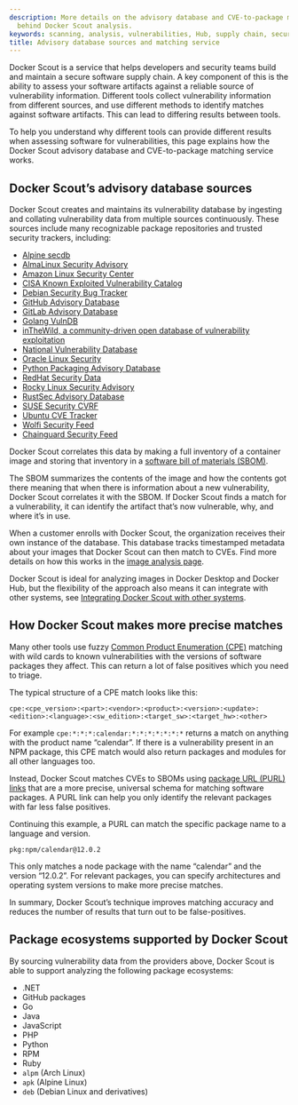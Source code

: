 ```yaml
---
description: More details on the advisory database and CVE-to-package matching service
  behind Docker Scout analysis.
keywords: scanning, analysis, vulnerabilities, Hub, supply chain, security
title: Advisory database sources and matching service
---
```


Docker Scout is a service that helps developers and security teams build and
maintain a secure software supply chain. A key component of this is the ability
to assess your software artifacts against a reliable source of vulnerability
information. Different tools collect vulnerability information from different
sources, and use different methods to identify matches against software
artifacts. This can lead to differing results between tools.

To help you understand why different tools can provide different results when
assessing software for vulnerabilities, this page explains how the Docker Scout
advisory database and CVE-to-package matching service works.

## Docker Scout’s advisory database sources

Docker Scout creates and maintains its vulnerability database by ingesting and
collating vulnerability data from multiple sources continuously. These
sources include many recognizable package repositories and trusted security
trackers, including:

- [Alpine secdb](https://secdb.alpinelinux.org/)
- [AlmaLinux Security Advisory](https://errata.almalinux.org/)
- [Amazon Linux Security Center](https://alas.aws.amazon.com/)
- [CISA Known Exploited Vulnerability
  Catalog](https://www.cisa.gov/known-exploited-vulnerabilities-catalog)
- [Debian Security Bug Tracker](https://security-tracker.debian.org/tracker/)
- [GitHub Advisory Database](https://github.com/advisories/)
- [GitLab Advisory
  Database](https://gitlab.com/gitlab-org/advisories-community/)
- [Golang VulnDB](https://github.com/golang/vulndb)
- [inTheWild, a community-driven open database of vulnerability
  exploitation](https://github.com/gmatuz/inthewilddb)
- [National Vulnerability Database](https://nvd.nist.gov/)
- [Oracle Linux Security](https://linux.oracle.com/security/)
- [Python Packaging Advisory
  Database](https://github.com/pypa/advisory-database)
- [RedHat Security Data](https://www.redhat.com/security/data/metrics/)
- [Rocky Linux Security Advisory](https://errata.rockylinux.org/)
- [RustSec Advisory Database](https://github.com/rustsec/advisory-db)
- [SUSE Security CVRF](http://ftp.suse.com/pub/projects/security/cvrf/)
- [Ubuntu CVE Tracker](https://people.canonical.com/~ubuntu-security/cve/)
- [Wolfi Security Feed](https://packages.wolfi.dev/os/security.json)
- [Chainguard Security Feed](https://packages.cgr.dev/chainguard/security.json)

Docker Scout correlates this data by making a full inventory of a container
image and storing that inventory in a [software bill of materials
(SBOM)](https://ntia.gov/sites/default/files/publications/sbom_at_a_glance_apr2021_0.pdf).

The SBOM summarizes the contents of the image and how the contents got there
meaning that when there is information about a new vulnerability, Docker Scout
correlates it with the SBOM. If Docker Scout finds a match for a vulnerability,
it can identify the artifact that’s now vulnerable, why, and where it’s in use.

When a customer enrolls with Docker Scout, the organization receives their own
instance of the database. This database tracks timestamped metadata about your
images that Docker Scout can then match to CVEs. Find more details on how this
works in the [image analysis page](./image-analysis.md).

Docker Scout is ideal for analyzing images in Docker Desktop and Docker Hub, but
the flexibility of the approach also means it can integrate with other systems,
see [Integrating Docker Scout with other systems](./integrations/index.md).

## How Docker Scout makes more precise matches

Many other tools use fuzzy [Common Product Enumeration
(CPE)](https://en.wikipedia.org/wiki/Common_Platform_Enumeration) matching with
wild cards to known vulnerabilities with the versions of software packages they affect.
This can return a lot of false positives which you need to triage.

The typical structure of a CPE match looks like this:

```
cpe:<cpe_version>:<part>:<vendor>:<product>:<version>:<update>:<edition>:<language>:<sw_edition>:<target_sw>:<target_hw>:<other>
```

For example `cpe:*:*:*:calendar:*:*:*:*:*:*:*` returns a match on anything with
the product name “calendar”. If there is a vulnerability present in an NPM
package, this CPE match would also return packages and modules for all other
languages too.

Instead, Docker Scout matches CVEs to SBOMs using [package URL (PURL)
links](https://github.com/package-url/purl-spec) that are a more precise,
universal schema for matching software packages. A PURL link can help you only
identify the relevant packages with far less false positives.

Continuing this example, a PURL can match the specific package name to a
language and version.

```
pkg:npm/calendar@12.0.2
```

This only matches a node package with the name “calendar” and the version
“12.0.2”. For relevant packages, you can specify architectures and operating
system versions to make more precise matches.

In summary, Docker Scout’s technique improves matching accuracy and reduces the
number of results that turn out to be false-positives.

## Package ecosystems supported by Docker Scout

By sourcing vulnerability data from the providers above, Docker Scout is able to support analyzing the following package ecosystems:

- .NET
- GitHub packages
- Go
- Java
- JavaScript
- PHP
- Python
- RPM
- Ruby
- `alpm` (Arch Linux)
- `apk` (Alpine Linux)
- `deb` (Debian Linux and derivatives)
